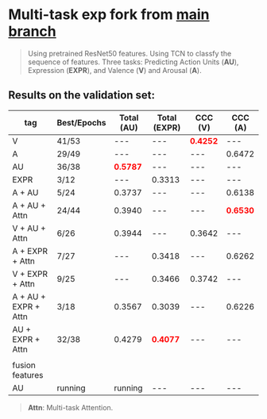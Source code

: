 # Multi-task exp fork from [main branch](https://github.com/Chrisa142857/ABAW2/tree/main)

> Using pretrained ResNet50 features.
> Using TCN to classfy the sequence of features.
> Three tasks: Predicting Action Units (**AU**), Expression (**EXPR**), and Valence (**V**) and Arousal (**A**).

## Results on the validation set:

| tag | Best/Epochs | Total (AU) | Total (EXPR) | CCC (V) | CCC (A) |
| --- | --- | --- | --- | --- | --- |
| V | 41/53 | --- | --- | **<font color=red>0.4252</font>** | --- |
| A | 29/49 | --- | --- | --- | 0.6472 |
| AU | 36/38 | **<font color=red>0.5787</font>** | --- | --- | --- |
| EXPR | 3/12 | --- | 0.3313 | --- | --- |
| A + AU | 5/24 | 0.3737 | --- | --- | 0.6138 |
| A + AU + Attn | 24/44 | 0.3940 | --- | --- | **<font color=red>0.6530</font>** |
| V + AU + Attn | 6/26 | 0.3944 | --- | 0.3642 | --- |
| A + EXPR + Attn | 7/27 | --- | 0.3418 | --- | 0.6262 |
| V + EXPR + Attn | 9/25 | --- | 0.3466 | 0.3742 | --- |
| A + AU + EXPR + Attn | 3/18 | 0.3567 | 0.3039 | --- | 0.6226 |
| AU + EXPR + Attn | 32/38 | 0.4279 | **<font color=red>0.4077</font>** | --- | --- |
|  |  |  |  |  |  |
| fusion features |  |  |  |  |  |
| AU | running | running | --- | --- | --- |

> **Attn**: Multi-task Attention.

